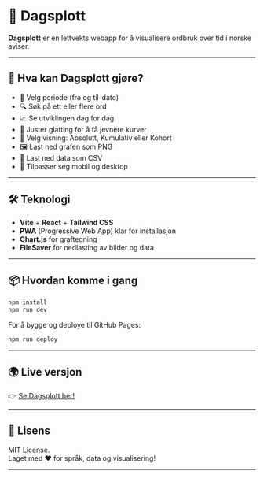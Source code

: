 # 📰 Dagsplott

**Dagsplott** er en lettvekts webapp for å visualisere ordbruk over tid i norske aviser.

---

## 🚀 Hva kan Dagsplott gjøre?

- 📅 Velg periode (fra og til-dato)
- 🔍 Søk på ett eller flere ord
- 📈 Se utviklingen dag for dag
- 🧹 Juster glatting for å få jevnere kurver
- 🧮 Velg visning: Absolutt, Kumulativ eller Kohort
- 🖼️ Last ned grafen som PNG
- 📄 Last ned data som CSV
- 📱 Tilpasser seg mobil og desktop

---

## 🛠️ Teknologi

- **Vite** + **React** + **Tailwind CSS**
- **PWA** (Progressive Web App) klar for installasjon
- **Chart.js** for graftegning
- **FileSaver** for nedlasting av bilder og data

---

## 📦 Hvordan komme i gang

```bash
npm install
npm run dev
```

For å bygge og deploye til GitHub Pages:

```bash
npm run deploy
```

---

## 🌍 Live versjon

👉 [Se Dagsplott her!](https://yoonsen.github.io/dagsplott/)

---

## 📜 Lisens

MIT License.  
Laget med ❤️ for språk, data og visualisering!

---
